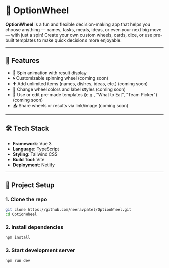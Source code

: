 # 🎯 OptionWheel

**OptionWheel** is a fun and flexible decision-making app that helps you choose anything — names, tasks, meals, ideas, or even your next big move — with just a spin! Create your own custom wheels, cards, dice, or use pre-built templates to make quick decisions more enjoyable.

---

## 🌟 Features

- 🎉 Spin animation with result display
- 🌀 Customizable spinning wheel (coming soon)
- ➕ Add unlimited items (names, dishes, ideas, etc.) (coming soon)
- 🎨 Change wheel colors and label styles (coming soon)
- 🧾 Use or edit pre-made templates (e.g., "What to Eat", "Team Picker") (coming soon)
- 📤 Share wheels or results via link/image (coming soon)

---

## 🛠 Tech Stack

- **Framework**: Vue 3
- **Language**: TypeScript
- **Styling**: Tailwind CSS
- **Build Tool**: Vite
- **Deployment**: Netlify

---

## 🔧 Project Setup

### 1. Clone the repo

```bash
git clone https://github.com/neeravpatel/OptionWheel.git
cd OptionWheel
```

### 2. Install dependencies

```bash
npm install
```

### 3. Start development server

```bash
npm run dev
```
